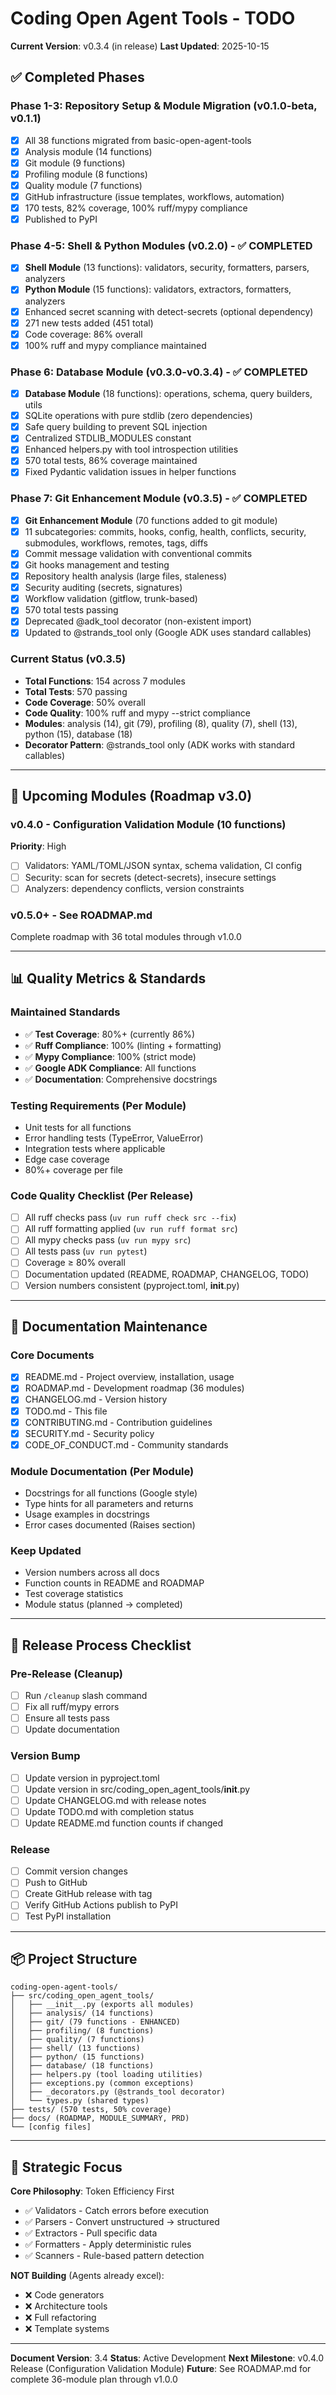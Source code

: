 # Coding Open Agent Tools - TODO

**Current Version**: v0.3.4 (in release)
**Last Updated**: 2025-10-15

## ✅ Completed Phases

### Phase 1-3: Repository Setup & Module Migration (v0.1.0-beta, v0.1.1)
- [x] All 38 functions migrated from basic-open-agent-tools
- [x] Analysis module (14 functions)
- [x] Git module (9 functions)
- [x] Profiling module (8 functions)
- [x] Quality module (7 functions)
- [x] GitHub infrastructure (issue templates, workflows, automation)
- [x] 170 tests, 82% coverage, 100% ruff/mypy compliance
- [x] Published to PyPI

### Phase 4-5: Shell & Python Modules (v0.2.0) - ✅ COMPLETED
- [x] **Shell Module** (13 functions): validators, security, formatters, parsers, analyzers
- [x] **Python Module** (15 functions): validators, extractors, formatters, analyzers
- [x] Enhanced secret scanning with detect-secrets (optional dependency)
- [x] 271 new tests added (451 total)
- [x] Code coverage: 86% overall
- [x] 100% ruff and mypy compliance maintained

### Phase 6: Database Module (v0.3.0-v0.3.4) - ✅ COMPLETED
- [x] **Database Module** (18 functions): operations, schema, query builders, utils
- [x] SQLite operations with pure stdlib (zero dependencies)
- [x] Safe query building to prevent SQL injection
- [x] Centralized STDLIB_MODULES constant
- [x] Enhanced helpers.py with tool introspection utilities
- [x] 570 total tests, 86% coverage maintained
- [x] Fixed Pydantic validation issues in helper functions

### Phase 7: Git Enhancement Module (v0.3.5) - ✅ COMPLETED
- [x] **Git Enhancement Module** (70 functions added to git module)
- [x] 11 subcategories: commits, hooks, config, health, conflicts, security, submodules, workflows, remotes, tags, diffs
- [x] Commit message validation with conventional commits
- [x] Git hooks management and testing
- [x] Repository health analysis (large files, staleness)
- [x] Security auditing (secrets, signatures)
- [x] Workflow validation (gitflow, trunk-based)
- [x] 570 total tests passing
- [x] Deprecated @adk_tool decorator (non-existent import)
- [x] Updated to @strands_tool only (Google ADK uses standard callables)

### Current Status (v0.3.5)
- **Total Functions**: 154 across 7 modules
- **Total Tests**: 570 passing
- **Code Coverage**: 50% overall
- **Code Quality**: 100% ruff and mypy --strict compliance
- **Modules**: analysis (14), git (79), profiling (8), quality (7), shell (13), python (15), database (18)
- **Decorator Pattern**: @strands_tool only (ADK works with standard callables)

---

## 🚀 Upcoming Modules (Roadmap v3.0)

### v0.4.0 - Configuration Validation Module (10 functions)
**Priority**: High

- [ ] Validators: YAML/TOML/JSON syntax, schema validation, CI config
- [ ] Security: scan for secrets (detect-secrets), insecure settings
- [ ] Analyzers: dependency conflicts, version constraints

### v0.5.0+ - See ROADMAP.md
Complete roadmap with 36 total modules through v1.0.0

---

## 📊 Quality Metrics & Standards

### Maintained Standards
- ✅ **Test Coverage**: 80%+ (currently 86%)
- ✅ **Ruff Compliance**: 100% (linting + formatting)
- ✅ **Mypy Compliance**: 100% (strict mode)
- ✅ **Google ADK Compliance**: All functions
- ✅ **Documentation**: Comprehensive docstrings

### Testing Requirements (Per Module)
- Unit tests for all functions
- Error handling tests (TypeError, ValueError)
- Integration tests where applicable
- Edge case coverage
- 80%+ coverage per file

### Code Quality Checklist (Per Release)
- [ ] All ruff checks pass (`uv run ruff check src --fix`)
- [ ] All ruff formatting applied (`uv run ruff format src`)
- [ ] All mypy checks pass (`uv run mypy src`)
- [ ] All tests pass (`uv run pytest`)
- [ ] Coverage ≥ 80% overall
- [ ] Documentation updated (README, ROADMAP, CHANGELOG, TODO)
- [ ] Version numbers consistent (pyproject.toml, __init__.py)

---

## 📝 Documentation Maintenance

### Core Documents
- [x] README.md - Project overview, installation, usage
- [x] ROADMAP.md - Development roadmap (36 modules)
- [x] CHANGELOG.md - Version history
- [x] TODO.md - This file
- [x] CONTRIBUTING.md - Contribution guidelines
- [x] SECURITY.md - Security policy
- [x] CODE_OF_CONDUCT.md - Community standards

### Module Documentation (Per Module)
- Docstrings for all functions (Google style)
- Type hints for all parameters and returns
- Usage examples in docstrings
- Error cases documented (Raises section)

### Keep Updated
- Version numbers across all docs
- Function counts in README and ROADMAP
- Test coverage statistics
- Module status (planned → completed)

---

## 🔄 Release Process Checklist

### Pre-Release (Cleanup)
- [ ] Run `/cleanup` slash command
- [ ] Fix all ruff/mypy errors
- [ ] Ensure all tests pass
- [ ] Update documentation

### Version Bump
- [ ] Update version in pyproject.toml
- [ ] Update version in src/coding_open_agent_tools/__init__.py
- [ ] Update CHANGELOG.md with release notes
- [ ] Update TODO.md with completion status
- [ ] Update README.md function counts if changed

### Release
- [ ] Commit version changes
- [ ] Push to GitHub
- [ ] Create GitHub release with tag
- [ ] Verify GitHub Actions publish to PyPI
- [ ] Test PyPI installation

---

## 📦 Project Structure

```
coding-open-agent-tools/
├── src/coding_open_agent_tools/
│   ├── __init__.py (exports all modules)
│   ├── analysis/ (14 functions)
│   ├── git/ (79 functions - ENHANCED)
│   ├── profiling/ (8 functions)
│   ├── quality/ (7 functions)
│   ├── shell/ (13 functions)
│   ├── python/ (15 functions)
│   ├── database/ (18 functions)
│   ├── helpers.py (tool loading utilities)
│   ├── exceptions.py (common exceptions)
│   ├── _decorators.py (@strands_tool decorator)
│   └── types.py (shared types)
├── tests/ (570 tests, 50% coverage)
├── docs/ (ROADMAP, MODULE_SUMMARY, PRD)
└── [config files]
```

---

## 🎯 Strategic Focus

**Core Philosophy**: Token Efficiency First
- ✅ Validators - Catch errors before execution
- ✅ Parsers - Convert unstructured → structured
- ✅ Extractors - Pull specific data
- ✅ Formatters - Apply deterministic rules
- ✅ Scanners - Rule-based pattern detection

**NOT Building** (Agents already excel):
- ❌ Code generators
- ❌ Architecture tools
- ❌ Full refactoring
- ❌ Template systems

---

**Document Version**: 3.4
**Status**: Active Development
**Next Milestone**: v0.4.0 Release (Configuration Validation Module)
**Future**: See ROADMAP.md for complete 36-module plan through v1.0.0
